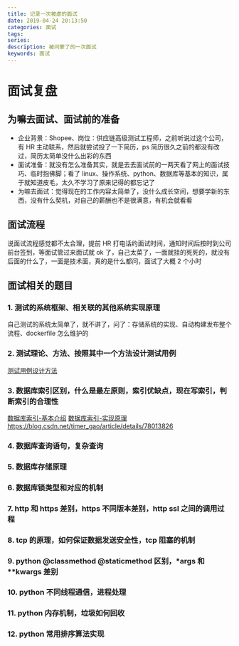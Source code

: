 ```yaml
---
title: 记录一次被虐的面试
date: 2019-04-24 20:13:50
categories: 面试
tags:
series:
description: 被问蒙了的一次面试
keywords: 面试
---
```


# 面试复盘

## 为嘛去面试、面试前的准备

* 企业背景：Shopee、岗位：供应链高级测试工程师，之前听说过这个公司，有 HR 主动联系，然后就尝试投了一下简历，ps 简历很久之前的都没有改过，简历太简单没什么出彩的东西
* 面试准备：就没有怎么准备其实，就是去去面试前的一两天看了网上的面试技巧、临时抱佛脚；看了 linux、操作系统、python、数据库等基本的知识，属于就知道皮毛，太久不学习了原来记得的都忘记了
* 为嘛去面试：觉得现在的工作内容太简单了，没什么成长空间，想要学新的东西，没有什么契机，对自己的薪酬也不是很满意，有机会就看看

## 面试流程

说面试流程感觉都不太合理，提前 HR 打电话约面试时间，通知时间后按时到公司前台签到，等面试管过来面试就 ok 了，自己太菜了，一面就挂的死死的，就没有后面的什么了，一面是技术面，真的是什么都问，面试了大概 2 个小时

## 面试相关的题目

### 1. 测试的系统框架、相关联的其他系统实现原理

自己测试的系统太简单了，就不讲了，问了：存储系统的实现、自动构建发布整个流程、dockerfile 怎么维护的

### 2. 测试理论、方法、按照其中一个方法设计测试用例

[测试用例设计方法](https://blog.csdn.net/KLsmile/article/details/79429038#)

### 3. 数据库索引区别，什么是最左原则，索引优缺点，现在写索引，判断索引的合理性

[数据库索引-基本介绍](https://blog.csdn.net/sinat_39587248/article/details/80521068)
[数据库索引-实现原理](http://blog.codinglabs.org/articles/theory-of-mysql-index.html)
https://blog.csdn.net/timer_gao/article/details/78013826

### 4. 数据库查询语句，复杂查询

### 5. 数据库存储原理

### 6. 数据库锁类型和对应的机制

### 7. http 和 https 差别，https 不同版本差别，http ssl 之间的调用过程

### 8. tcp 的原理，如何保证数据发送安全性，tcp 阻塞的机制

### 9. python @classmethod @staticmethod 区别，*args 和**kwargs 差别

### 10. python 不同线程通信，进程处理

### 11. python 内存机制，垃圾如何回收

### 12. python 常用排序算法实现
